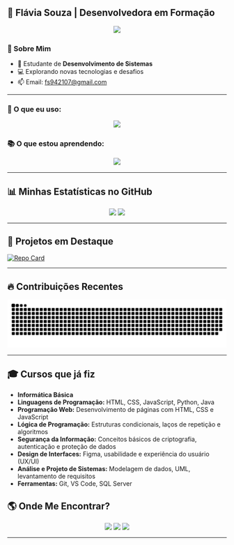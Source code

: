 ## 🚀 Flávia Souza | Desenvolvedora em Formação  

<p align="center">
  <img src="https://readme-typing-svg.herokuapp.com?size=22&duration=4000&color=F7DC6F&center=true&vCenter=true&width=500&lines=Bem-vindo(a)+ao+meu+GitHub!;Estudante+de+Desenvolvimento+de+Sistemas;Apaixonada+por+tecnologia!+%F0%9F%94%A5"/>
</p>

### 📌 Sobre Mim
- 🚀 Estudante de **Desenvolvimento de Sistemas**
- 💻 Explorando novas tecnologias e desafios
- 📫 Email: [fs942107@gmail.com](mailto:fs942107@gmail.com)

---


### 📌 O que eu uso:
<p align="center">
  <img src="https://skillicons.dev/icons?i=html,css,js,python" />
</p>

### 📚 O que estou aprendendo:
<p align="center">
  <img src="https://skillicons.dev/icons?i=react,java,php,c#" />
</p>

---

## 📊 Minhas Estatísticas no GitHub
<p align="center">
  <img src="https://github-readme-stats.vercel.app/api?username=flaviasouza&show_icons=true&theme=radical"/>
  <img src="https://github-readme-streak-stats.herokuapp.com/?user=flaviasouza&theme=radical"/>
</p>

---

## 📌 Projetos em Destaque
[![Repo Card](https://github-readme-stats.vercel.app/api/pin/?username=FS-dev7&repo=SEU_REPO_AQUI&theme=radical)](https://github.com/FS-dev7/SEU_REPO_AQUI)

---


## 🔥 Contribuições Recentes
<p align="center">
  <img src="https://raw.githubusercontent.com/Platane/snk/output/github-contribution-grid-snake.svg"/>
</p>

---

## 🎓 Cursos que já fiz
- **Informática Básica**
- **Linguagens de Programação:** HTML, CSS, JavaScript, Python, Java
- **Programação Web:** Desenvolvimento de páginas com HTML, CSS e JavaScript
- **Lógica de Programação:** Estruturas condicionais, laços de repetição e algoritmos
- **Segurança da Informação:** Conceitos básicos de criptografia, autenticação e proteção de dados
- **Design de Interfaces:** Figma, usabilidade e experiência do usuário (UX/UI)
- **Análise e Projeto de Sistemas:** Modelagem de dados, UML, levantamento de requisitos
- **Ferramentas:** Git, VS Code, SQL Server

## 🌎 Onde Me Encontrar?
<p align="center">
  <a href="https://www.instagram.com/flavinha_souza07"><img src="https://img.shields.io/badge/Instagram-E4405F?style=for-the-badge&logo=instagram&logoColor=white"/></a>
  <a href="https://linkedin.com/in/Flávia Souza"><img src="https://img.shields.io/badge/LinkedIn-0077B5?style=for-the-badge&logo=linkedin&logoColor=white"/></a>
  <a href="https://github.com/FS-dev7"><img src="https://img.shields.io/badge/GitHub-181717?style=for-the-badge&logo=github&logoColor=white"/></a>
</p>

</p>

---


